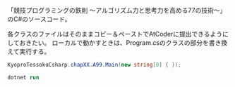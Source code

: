 「競技プログラミングの鉄則 ～アルゴリズム力と思考力を高める77の技術～」のC#のソースコード。

各クラスのファイルはそのままコピー＆ペーストでAtCoderに提出できるようにしておきたい。
ローカルで動かすときは、Program.csのクラスの部分を書き換えて実行する。

```csharp
KyoproTessokuCsharp.chapXX.A99.Main(new string[0] { });
```

```ps
dotnet run
```
